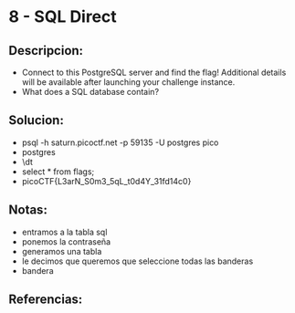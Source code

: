 # 8 - SQL Direct

## Descripcion:
* Connect to this PostgreSQL server and find the flag!
Additional details will be available after launching your challenge instance.
* What does a SQL database contain?

## Solucion:
* psql -h saturn.picoctf.net -p 59135 -U postgres pico
* postgres
* \dt
* select * from flags;
* picoCTF{L3arN_S0m3_5qL_t0d4Y_31fd14c0}

## Notas:
* entramos a la tabla sql
* ponemos la contraseña
* generamos una tabla
* le decimos que queremos que seleccione todas las banderas
* bandera

## Referencias: